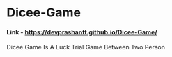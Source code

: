 # Dicee-Game

#### Link - https://devprashantt.github.io/Dicee-Game/

Dicee Game Is A Luck Trial Game Between Two Person
